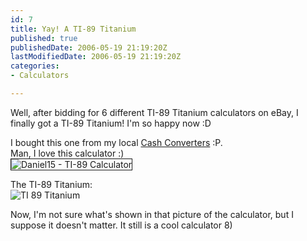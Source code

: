 ```yaml
---
id: 7
title: Yay! A TI-89 Titanium
published: true
publishedDate: 2006-05-19 21:19:20Z
lastModifiedDate: 2006-05-19 21:19:20Z
categories:
- Calculators

---
```


<p>Well, after bidding for 6 different TI-89 Titanium calculators on eBay, I finally got a TI-89 Titanium! I'm so happy now :D</p>
<p>I bought this one from my local <a href="http://www.cashconverters.com.au/">Cash Converters</a> :P.<br />
Man, I love this calculator :)<br />
<img src="http://img20.imageshack.us/img20/2148/daniel15veryhappy2pt.png" alt="Daniel15 - TI-89 Calculator" border="1"/></p>
<p>The TI-89 Titanium:<br />
<img src="http://www.ticalc.org/images/calcs/89-ti-big.gif" alt="TI 89 Titanium" /></p>
<p>Now, I'm not sure what's shown in that picture of the calculator, but I suppose it doesn't matter. It still is a cool calculator 8)</p>

